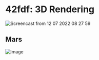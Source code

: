 # 42fdf: 3D Rendering

![Screencast from 12 07 2022 08 27 59](https://user-images.githubusercontent.com/19487247/178423926-575353f0-eeab-4274-a434-a66dc474104f.gif)

## Mars
![image](https://user-images.githubusercontent.com/19487247/178426002-3bb72756-f2cd-4816-a00f-910fa324ff8e.png)
